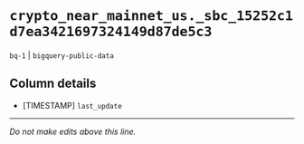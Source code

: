 # `crypto_near_mainnet_us._sbc_15252c1d7ea3421697324149d87de5c3`
`bq-1` | `bigquery-public-data`

## Column details
* [TIMESTAMP] `last_update`

-------------------------------------------------------------------------------
*Do not make edits above this line.*
